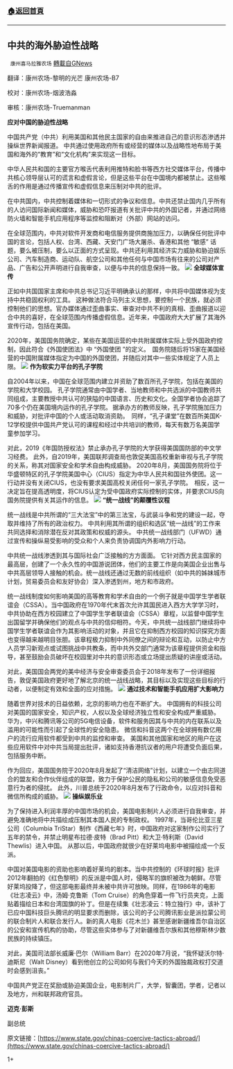 ###  [:house:返回首頁](https://github.com/ourhimalayas/txt)
---

## 中共的海外胁迫性战略
` 康州喜马拉雅农场` [轉載自GNews](https://gnews.org/zh-hans/576974/)

翻译：康州农场-黎明的光芒 康州农场-B7

校对：康州农场-烟波浩淼

审核：康州农场-Truemanman

**应对中国的胁迫性战略**

中国共产党（中共）利用美国和其他民主国家的自由来推进自己的意识形态渗透并操纵世界新闻报道。 中共通过使用政府所有或经营的媒体以及战略性地布局于美国和海外的“教育”和“文化机构”来实现这一目标。

中华人民共和国的主要官方喉舌代表利用推特和脸书等西方社交媒体平台，传播中共核心领导层认可的谎言和虚假言论，但是这些平台在中国境内都被禁止。这些喉舌的作用是通过传播宣传和虚假信息来压制对中共的批评。

在中共国内，中共控制着媒体和一切形式的争议和信息。中共还禁止国内几乎所有的人访问国际新闻和媒体，威胁和恐吓报道有关批评中共的外国记者，并通过网络防火墙和智能手机应用程序等监控和阻断对（外部）网站的访问。

在全球范围内，中共对软件开发商和电信服务提供商施加压力，以确保任何批评中国的言论，包括人权、台湾、西藏、天安门广场大屠杀、香港和其他 “敏感” 话题，要么被压制，要么以正面的方式呈现。中共还利用其经济实力威胁和胁迫娱乐公司、汽车制造商、运动队、航空公司和其他任何与中国市场有往来的公司对产品、广告和公开声明进行自我审查，以便与中共的信息保持一致。
![]()![](https://gnews-media-offload.s3.amazonaws.com/wp-content/uploads/2020/11/20202315/%E5%9B%BE%E7%89%872-17.png)
**全球媒体宣传**

正如中共国国家主席和中共总书记习近平明确承认的那样，中共将中国媒体视为支持中共稳固权利的工具。 这种做法符合马列主义思想，要控制一个民族，就必须控制他们的思想。官办媒体通过歪曲事实、审查对中共不利的真相、歪曲报道以迎合中共的喜好，在全球范围内传播虚假信息。近年来，中国政府大大扩展了其海外宣传行动，包括在美国。

2020年，美国国务院确定，某些在美国运营的中共附属媒体实际上受外国政府控制，因此符合《外国使团法》中 “外国使团 ”的定义。  国务院随后将15家在美国经营的中国附属媒体指定为中国的外国使团，并随后对其中一些实体规定了人员上限。
![]()![](https://gnews-media-offload.s3.amazonaws.com/wp-content/uploads/2020/11/20202451/%E5%9B%BE%E7%89%873-15.png)
**作为软实力平台的孔子学院**

自2004年以来，中国在全球范围内建立并资助了数百所孔子学院，包括在美国的学院和大学校园。 孔子学院通常由中国学者、当地教师和中共选派的中国教师共同组成，主要教授中共认可的狭隘的中国语言、历史和文化。全国学者协会追踪了70多个仍在美国境内运作的孔子学院。 据承办方的教师反映，孔子学院施加压力和威胁，对批评中国的个人或活动取消资助。  同样，“孔子课堂”在数百所美国K-12学校提供中国共产党认可的课程和经过中共培训的教师，每天有数万名美国学童参加学习。

对此，2019《年国防授权法》禁止承办孔子学院的大学获得美国国防部的中文学习经费。 此外，自2019年，美国联邦调查局也敦促美国高校重新审视与孔子学院的关系，称其对国家安全和学术自由构成威胁。 2020年8月，美国国务院将位于华盛顿特区的孔子学院美国中心（CIUS）指定为中华人民共和国驻外使团。这一行动并没有关闭CIUS，也没有要求美国高校关闭任何一家孔子学院。  相反，这一决定旨在提高透明度，将CIUS认定为受中国政府实际控制的实体，并要求CIUS向国务院提供有关其运作的信息。
![]()![](https://gnews-media-offload.s3.amazonaws.com/wp-content/uploads/2020/11/20202701/%E5%9B%BE%E7%89%874-12.png)
**“统一战线”的颠覆性议程**

统一战线是中共所谓的“三大法宝”中的第三法宝，与武装斗争和党的建设一起，夺取并维持了所有的政治权力。 中共利用其所谓的组织和选区“统一战线”的工作来共同选择和消除潜在反对其政策和权威的源头。 中共统一战线部门（UFWD）通过宣传和操纵易受影响的受众和个人来负责协调国内外影响力行动。

中共统一战线渗透到其与国际社会广泛接触的方方面面。 它针对西方民主国家的最高层，创建了一个永久性的中国游说团体，他们的主要工作是向美国企业出售与中共高层领导人接触的机会。统一战线还通过无数的前线组织（如中共的姊妹城市计划，贸易委员会和友好协会）深入渗透到州，地方和市政府。

统一战线制度如何影响美国的高等教育和学术自由的一个例子就是中国学生学者联谊会（CSSA）。当中国政府在1970年代末首次允许其国民进入西方大学学习时，中共协助在西方校园建立了中国学生学者联谊会（CSSA）章程，以监督中国学生出国留学并确保他们的观点与中共的信仰相符。今天，中共统一战线部门继续将中国学生学者联谊会作为其影响活动的对象，并且它在抑制西方校园的知识探究方面也变得越来越明目张胆。该章程极力抑制中外同僚之间的辩论和互动，以防止中方人员学习新观点或试图挑战中共教条，而中共外交部门通常为该章程提供资金和指导，甚至鼓励会员破坏在校园里对中共的意识形态或立场提出质疑的讲座或活动。

对此，美国国会两党的美中经济与安全审查委员会于2018年发布了一份详细报告，敦促美国政府更好地了解北京的统一战线战略，其目标以及实现这些目标的行动者，以便制定有效和全面的应对措施。
![]()![](https://gnews-media-offload.s3.amazonaws.com/wp-content/uploads/2020/11/20202826/%E5%9B%BE%E7%89%875-8.png)
**通过技术和智能手机应用扩大影响力**

随着世界对技术的日益依赖，北京的影响力也在不断扩大。 中国拥有的科技公司对美国的国家安全，知识产权，人权以及全球经济独立性和安全构成严重威胁。 华为，中兴和腾讯等公司的5G电信设备，软件和服务因其与中共的内在联系以及滥用的可能性而引起了全球性的安全隐患。 微信和抖音这两个在全球拥有数亿用户的流行应用软件都受到中共的监控和审查。 美国和其他国家和地区的用户在这些应用软件中对中共当局提出批评，诸如支持香港抗议者的用户将遭受负面后果，包括服务中断。

作为回应，美国国务院于2020年8月发起了“清洁网络”计划，以建立一个由志同道合的盟友和合作伙伴组成的联盟，致力于保护公民的隐私和公司的敏感信息免受恶意行为者的侵扰。 此外，川普总统于2020年8月发布了行政命令，以应对抖音和微信所构成的威胁。
![]()![](https://gnews-media-offload.s3.amazonaws.com/wp-content/uploads/2020/11/20202959/%E5%9B%BE%E7%89%876-11.png)
**操纵娱乐业**

为了保持进入利润丰厚的中国市场的机会，美国电影制片人必须进行自我审查，并避免准确地将中共描绘成压制其本国人民的专制政权。 1997年，当哥伦比亚三星公司（Columbia TriStar）制作《西藏七年》时，中国政府对这家制作公司实行了五年的禁令，并禁止明星布拉德·皮特（Brad Pitt）和大卫·特利斯（David Thewlis）进入中国。 从那以后，中国政府就很少在好莱坞电影中被描绘成一个反派。

中国对美国电影的资助也影响着好莱坞的剧本。当中共控制的《环球时报》批评2012年翻拍的《红色黎明》的反派是中国人时，侵略军的旗帜被改为朝鲜。尽管好莱坞投降了，但这部电影最终并未被中共许可放映。同样，在1986年的电影《壮志凌云》中，汤姆·克鲁斯（Tom Cruise）的角色穿着一件飞行员夹克，上面贴着描绘日本和台湾国旗的补丁。但是在续集《壮志凌云：特立独行》中，该补丁已应中国科技巨头腾讯的明显要求而删除，该公司的子公司腾讯影业是派拉蒙公司的联合制片人和联合发行人。新的真人电影《花木兰》甚至感谢新疆维吾尔自治区的公安和宣传机构的协助，尽管这些实体参与了对新疆维吾尔族和其他穆斯林少数民族的持续镇压。

对此，美国司法部长威廉·巴尔（William Barr）在2020年7月说，“我怀疑沃尔特·迪斯尼（Walt Disney）看到他创立的公司如何与我们今天的外国独裁政权打交道时会感到沮丧。”

中国共产党正在奖励或胁迫美国企业，电影制片厂，大学，智囊团，学者，记者以及地方，州和联邦政府官员。

**迈克·彭斯**

副总统

原文链接：[https://www.state.gov/chinas-coercive-tactics-abroad/](https://www.state.gov/chinas-coercive-tactics-abroad/)

1+
